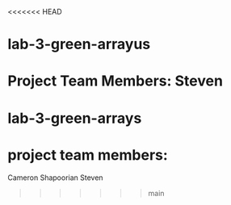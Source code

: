 <<<<<<< HEAD
# lab-3-green-arrayus
Project Team Members: Steven
=======
# lab-3-green-arrays
# project team members:
Cameron Shapoorian
Steven
>>>>>>> main
